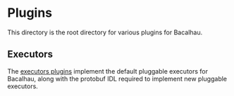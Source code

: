 
# Plugins

This directory is the root directory for various plugins for Bacalhau.


## Executors

The [executors plugins](./executors/README.md) implement the default pluggable executors for Bacalhau, along with the protobuf IDL required to implement new pluggable executors.
